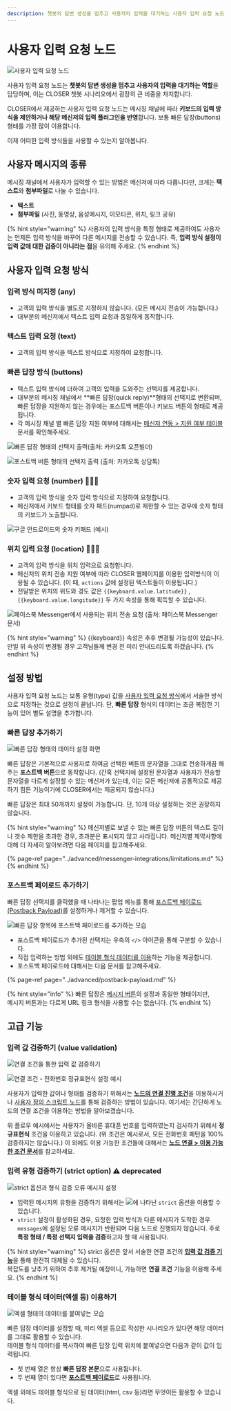```yaml
---
description: 챗봇의 답변 생성을 멈추고 사용자의 입력을 대기하는 사용자 입력 요청 노드
---
```


# 사용자 입력 요청 노드

![&#xC0AC;&#xC6A9;&#xC790; &#xC785;&#xB825; &#xC694;&#xCCAD; &#xB178;&#xB4DC;](../../../.gitbook/assets/image%20%2845%29.png)

사용자 입력 요청 노드는 **챗봇의 답변 생성을 멈추고 사용자의 입력을 대기하는 역할**을 담당하며, 이는 CLOSER 챗봇 시나리오에서 굉장히 큰 비중을 차지합니다. 

CLOSER에서 제공하는 사용자 입력 요청 노드는 메시징 채널에 따라 **키보드의 입력 방식을 제안하거나 해당 메신저의 입력 플러그인을 반영**합니다. 보통 빠른 답장\(buttons\) 형태를 가장 많이 이용합니다.

이제 어떠한 입력 방식들을 사용할 수 있는지 알아봅니다.

## 사용자 메시지의 종류

메시징 채널에서 사용자가 입력할 수 있는 방법은 메신저에 따라 다릅니다만, 크게는 **텍스트**와 **첨부파일**로 나눌 수 있습니다.

* **텍스트**
* **첨부파일** \(사진, 동영상, 음성메시지, 이모티콘, 위치, 링크 공유\)

{% hint style="warning" %}
사용자의 입력 방식을 특정 형태로 제공하여도 사용자는 언제든 입력 방식을 바꾸어 다른 메시지를 전송할 수 있습니다. 즉, **입력 방식 설정이 입력 값에 대한 검증이 아니라는 점**을 유의해 주세요.
{% endhint %}

## 사용자 입력 요청 방식

### 입력 방식 미지정 \(any\)

* 고객의 입력 방식을 별도로 지정하지 않습니다. \(모든 메시지 전송이 가능합니다.\)
* 대부분의 메신저에서 텍스트 입력 요청과 동일하게 동작합니다.

### 텍스트 입력 요청 \(text\)

* 고객의 입력 방식을 텍스트 방식으로 지정하여 요청합니다.

### 빠른 답장 방식 \(buttons\)

* 텍스트 입력 방식에 더하여 고객의 입력을 도와주는 선택지를 제공합니다.
* 대부분의 메시징 채널에서 **빠른 답장\(quick reply\)**형태의 선택지로 변환되며, 빠른 답장을 지원하지 않는 경우에는 포스트백 버튼이나 키보드 버튼의 형태로 제공됩니다.
* 각 메시징 채널 별 빠른 답장 지원 여부에 대해서는 [메신저 연동 &gt; 지원 여부 테이블](../advanced/messenger-integrations/#availability-table) 문서를 확인해주세요.

![&#xBE60;&#xB978; &#xB2F5;&#xC7A5; &#xD615;&#xD0DC;&#xC758; &#xC120;&#xD0DD;&#xC9C0; &#xCD9C;&#xB825;\(&#xCD9C;&#xCC98;: &#xCE74;&#xCE74;&#xC624;&#xD1A1; &#xC624;&#xD508;&#xBE4C;&#xB354;\)](../../../.gitbook/assets/image%20%2843%29.png)

![&#xD3EC;&#xC2A4;&#xD2B8;&#xBC31; &#xBC84;&#xD2BC; &#xD615;&#xD0DC;&#xC758; &#xC120;&#xD0DD;&#xC9C0; &#xCD9C;&#xB825; \(&#xCD9C;&#xCC98;: &#xCE74;&#xCE74;&#xC624;&#xD1A1; &#xC0C1;&#xB2F4;&#xD1A1;\)](../../../.gitbook/assets/image%20%2815%29.png)

### 숫자 입력 요청 \(number\) 👩🏻‍🔬

* 고객의 입력 방식을 숫자 입력 방식으로 지정하여 요청합니다.
* 메신저에서 키보드 형태를 숫자 패드\(numpad\)로 제한할 수 있는 경우에 숫자 형태의 키보드가 노출됩니다. 

![&#xAD6C;&#xAE00; &#xC548;&#xB4DC;&#xB85C;&#xC774;&#xB4DC;&#xC758; &#xC22B;&#xC790; &#xD0A4;&#xD328;&#xB4DC; \(&#xC608;&#xC2DC;\)](../../../.gitbook/assets/image%20%288%29.png)

### 위치 입력 요청 \(location\) 👩🏻‍🔬

* 고객의 입력 방식을 위치 입력으로 요청합니다.
* 메신저의 위치 전송 지원 여부에 따라 CLOSER 웹페이지를 이용한 입력방식이 이용될 수 있습니다. \(이 때, `actions` 값에 설정된 텍스트들이 이용됩니다.\)
* 전달받은 위치의 위도와 경도 값은 `{{keyboard.value.latitude}}` , `{{keyboard.value.longitude}}` 두 가지 속성을 통해 획득할 수 있습니다.

![&#xD398;&#xC774;&#xC2A4;&#xBD81; Messenger&#xC5D0;&#xC11C; &#xC0AC;&#xC6A9;&#xB418;&#xB294; &#xC704;&#xCE58; &#xC804;&#xC1A1; &#xC694;&#xCCAD; \(&#xCD9C;&#xCC98;: &#xD398;&#xC774;&#xC2A4;&#xBD81; Messenger &#xBB38;&#xC11C;\)](../../../.gitbook/assets/image%20%2818%29.png)

{% hint style="warning" %}
{{keyboard}} 속성은 추후 변경될 가능성이 있습니다.  
만일 위 속성이 변경될 경우 고객님들께 변경 전 미리 안내드리도록 하겠습니다.
{% endhint %}

## 설정 방법 <a id="editing"></a>

사용자 입력 요청 노드는 보통 유형\(type\) 값을 [사용자 입력 요청 방식](request.md#undefined-1)에서 서술한 방식으로 지정하는 것으로 설정이 끝납니다. 단, **빠른 답장** 형식의 데이터는 조금 복잡한 기능이 있어 별도 설명을 추가합니다.

### 빠른 답장 추가하기 <a id="edit-buttons-data"></a>

![&#xBE60;&#xB978; &#xB2F5;&#xC7A5; &#xD615;&#xD0DC;&#xC758; &#xB370;&#xC774;&#xD130; &#xC124;&#xC815; &#xD654;&#xBA74;](../../../.gitbook/assets/userinput-form.gif)

빠른 답장은 기본적으로 사용자로 하여금 선택한 버튼의 문자열을 그대로 전송하게끔 해주는 **포스트백 버튼**으로 동작합니다.  \(간혹 선택지에 설정된 문자열과 사용자가 전송할 문자열을 다르게 설정할 수 있는 메신저가 있는데, 이는 모든 메신저에 공통적으로 제공하기 힘든 기능이기에 CLOSER에서는 제공되지 않습니다.\)

빠른 답장은 최대 50개까지 설정이 가능합니다. 단, 10개 이상 설정하는 것은 권장하지 않습니다.

{% hint style="warning" %}
메신저별로 보낼 수 있는 빠른 답장 버튼의 텍스트 길이나 갯수 제한을 초과한 경우, 초과분은 표시되지 않고 사라집니다. 메신저별 제약사항에 대해 더 자세히 알아보려면 다음 페이지를 참고해주세요.

{% page-ref page="../advanced/messenger-integrations/limitations.md" %}
{% endhint %}



### 포스트백 페이로드 추가하기 <a id="edit-buttons-postback"></a>

빠른 답장 선택지를 클릭했을 때 나타나는 팝업 메뉴를 통해 [포스트백 페이로드 \(Postback Payload\)](request.md#postback-payload)를 설정하거나 제거할 수 있습니다.

![&#xBE60;&#xB978; &#xB2F5;&#xC7A5; &#xD56D;&#xBAA9;&#xC5D0; &#xD3EC;&#xC2A4;&#xD2B8;&#xBC31; &#xD398;&#xC774;&#xB85C;&#xB4DC;&#xB97C; &#xCD94;&#xAC00;&#xD558;&#xB294; &#xBAA8;&#xC2B5;](../../../.gitbook/assets/userinput-form-add-postback.gif)

* 포스트백 페이로드가 추가된 선택지는 우측의 `</>` 아이콘을 통해 구분할 수 있습니다.
* 직접 입력하는 방법 외에도 [테이블 형식 데이터를 이용](request.md#undefined-7)하는 기능을 제공합니다.
* 포스트백 페이로드에 대해서는 다음 문서를 참고해주세요.

{% page-ref page="../advanced/postback-payload.md" %}

{% hint style="info" %}
빠른 답장은 [메시지 버튼](response.md#undefined-2)의 설정과 동일한 형태이지만,   
메시지 버튼과는 다르게 URL 링크 형식을 사용할 수는 없습니다.
{% endhint %}

## 고급 기능 <a id="advanced"></a>

### 입력 값 검증하기 \(value validation\)

![&#xC5F0;&#xACB0; &#xC870;&#xAC74;&#xC744; &#xD1B5;&#xD55C; &#xC785;&#xB825; &#xAC12; &#xAC80;&#xC99D;&#xD558;&#xAE30; ](../../../.gitbook/assets/image%20%2817%29.png)

![&#xC5F0;&#xACB0; &#xC870;&#xAC74; - &#xC804;&#xD654;&#xBC88;&#xD638; &#xC815;&#xADDC;&#xD45C;&#xD604;&#xC2DD; &#xC124;&#xC815; &#xC608;&#xC2DC;](../../../.gitbook/assets/image%20%2850%29.png)

사용자가 입력한 값이나 형태를 검증하기 위해서는 [**노드의 연결 진행 조건**](./#undefined-3)을 이용하시거나 [사용자 정의 스크립트 노드](sandbox.md)를 통해 검증하는 방법이 있습니다. 여기서는 간단하게 노드의 연결 조건을 이용하는 방법을 알아보겠습니다.

위 플로우 예시에서는 사용자가 올바른 휴대폰 번호를 입력하였는지 검사하기 위해서 **정규표현식** 조건을 이용하고 있습니다. \(위 조건은 예시로서, 모든 전화번호 패턴을 100% 검증하지는 않습니다.\) 이 외에도 이용 가능한 조건들에 대해서는 [**노드 연결 &gt; 이용 가능한 조건 문서**](./#undefined-5)를 참고하세요.

### 입력 유형 검증하기 \(strict option\) ⚠️ deprecated

![strict &#xC635;&#xC158;&#xACFC; &#xD615;&#xC2DD; &#xAC80;&#xC99D; &#xC624;&#xB958; &#xBA54;&#xC2DC;&#xC9C0; &#xC124;&#xC815; ](../../../.gitbook/assets/userinput-form-strict.png)

* 입력된 메시지의 유형을 검증하기 위해서는 ![](../../../.gitbook/assets/node-form-advanced-checkbox.png)에 나타난 `strict` 옵션을 이용할 수 있습니다.
* `strict` 설정이 활성화된 경우, 요청한 입력 방식과 다른 메시지가 도착한 경우 `messages`에 설정된 오류 메시지가 반환되며 다음 노드로 진행되지 않습니다. 주로 **특정 형태 / 특정 선택지 입력을 검증**하고자 할 때 사용됩니다.

{% hint style="warning" %}
strict 옵션은 앞서 서술한 연결 조건의 [**입력 값 검증 기능**](request.md#value-validation)을 통해 완전히 대체될 수 있습니다.   
복잡도를 낮추기 위하여 추후 제거될 예정이니, 가능하면 **연결 조건** 기능을 이용해 주세요.
{% endhint %}

### 테이블 형식 데이터\(엑셀 등\) 이용하기 <a id="use-table-data"></a>

![&#xC5D1;&#xC140; &#xD615;&#xD0DC;&#xC758; &#xB370;&#xC774;&#xD130;&#xB97C; &#xBD99;&#xC5EC;&#xB123;&#xB294; &#xBAA8;&#xC2B5;](../../../.gitbook/assets/userinput-form-table-data.gif)

빠른 답장 데이터를 설정할 때, 미리 엑셀 등으로 작성한 시나리오가 있다면 해당 데이터를 그대로 활용할 수 있습니다.   
테이블 형식 데이터를 복사하여 빠른 답장 입력 위치에 붙여넣으면 다음과 같이 값이 입력됩니다.

* 첫 번째 열은 항상 **빠른 답장 본문**으로 사용됩니다.
* 두 번째 열이 있다면 [**포스트백 페이로드**](../advanced/postback-payload.md)로 사용됩니다.

엑셀 외에도 테이블 형식으로 된 데이터\(html, csv 등\)라면 무엇이든 활용할 수 있습니다.

